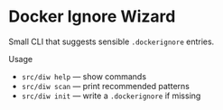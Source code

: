 # Docker Ignore Wizard

Small CLI that suggests sensible `.dockerignore` entries.

Usage
- `src/diw help` — show commands
- `src/diw scan` — print recommended patterns
- `src/diw init` — write a `.dockerignore` if missing
